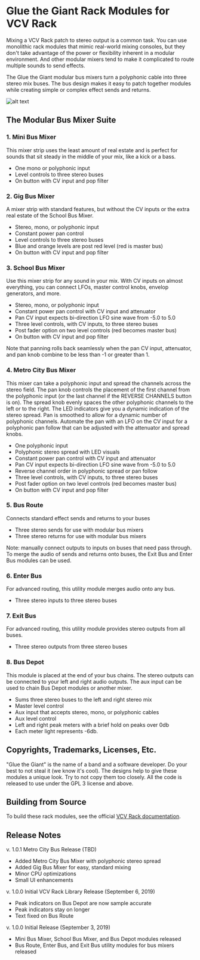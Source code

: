 # Glue the Giant Rack Modules for VCV Rack

Mixing a VCV Rack patch to stereo output is a common task.
You can use monolithic rack modules that mimic real-world mixing consoles, but they don't take advantage of the power or flexibility inherent in a modular environment.
And other modular mixers tend to make it complicated to route multiple sounds to send effects.

The Glue the Giant modular bus mixers turn a polyphonic cable into three stereo mix buses.
The bus design makes it easy to patch together modules while creating simple or complex effect sends and returns.

![alt text](https://github.com/gluethegiant/gtg-rack/blob/master/design/screenshot.png)

## The Modular Bus Mixer Suite

### 1. Mini Bus Mixer

This mixer strip uses the least amount of real estate and is perfect for sounds that sit steady in the middle of your mix, like a kick or a bass.

* One mono or polyphonic input
* Level controls to three stereo buses
* On button with CV input and pop filter

### 2. Gig Bus Mixer

A mixer strip with standard features, but without the CV inputs or the extra real estate of the School Bus Mixer.

* Stereo, mono, or polyphonic input
* Constant power pan control
* Level controls to three stereo buses
* Blue and orange levels are post red level (red is master bus) 
* On button with CV input and pop filter

### 3. School Bus Mixer

Use this mixer strip for any sound in your mix.
With CV inputs on almost everything, you can connect LFOs, master control knobs, envelop generators, and more.

* Stereo, mono, or polyphonic input
* Constant power pan control with CV input and attenuator
* Pan CV input expects bi-direction LFO sine wave from -5.0 to 5.0 
* Three level controls, with CV inputs, to three stereo buses
* Post fader option on two level controls (red becomes master bus)
* On button with CV input and pop filter

Note that panning rolls back seamlessly when the pan CV input, attenuator, and pan knob combine to be less than -1 or greater than 1.

### 4. Metro City Bus Mixer

This mixer can take a polyphonic input and spread the channels across the stereo field.
The pan knob controls the placement of the first channel from the polyphonic input (or the last channel if the REVERSE CHANNELS button is on).
The spread knob evenly spaces the other polyphonic channels to the left or to the right.
The LED indicators give you a dynamic indication of the stereo spread.
Pan is smoothed to allow for a dynamic number of polyphonic channels.
Automate the pan with an LFO on the CV input for a polyphonic pan follow that can be adjusted with the attenuator and spread knobs.

* One polyphonic input
* Polyphonic stereo spread with LED visuals
* Constant power pan control with CV input and attenuator
* Pan CV input expects bi-direction LFO sine wave from -5.0 to 5.0 
* Reverse channel order in polyphonic spread or pan follow
* Three level controls, with CV inputs, to three stereo buses
* Post fader option on two level controls (red becomes master bus)
* On button with CV input and pop filter

### 5. Bus Route

Connects standard effect sends and returns to your buses

* Three stereo sends for use with modular bus mixers
* Three stereo returns for use with modular bus mixers

Note: manually connect outputs to inputs on buses that need pass through.
To merge the audio of sends and returns onto buses, the Exit Bus and Enter Bus modules can be used.

### 6. Enter Bus

For advanced routing, this utility module merges audio onto any bus.

* Three stereo inputs to three stereo buses

### 7. Exit Bus

For advanced routing, this utility module provides stereo outputs from all buses.

* Three stereo outputs from three stereo buses

### 8. Bus Depot

This module is placed at the end of your bus chains.
The stereo outputs can be connected to your left and right audio outputs.
The aux input can be used to chain Bus Depot modules or another mixer.

* Sums three stereo buses to the left and right stereo mix
* Master level control
* Aux input that accepts stereo, mono, or polyphonic cables
* Aux level control
* Left and right peak meters with a brief hold on peaks over 0db
* Each meter light represents -6db.

## Copyrights, Trademarks, Licenses, Etc.

"Glue the Giant" is the name of a band and a software developer.
Do your best to not steal it (we know it's cool).
The designs help to give these modules a unique look.
Try to not copy them too closely.
All the code is released to use under the GPL 3 license and above.

## Building from Source

To build these rack modules, see the official [VCV Rack documentation](https://vcvrack.com/manual/Building.html).

## Release Notes

v. 1.0.1 Metro City Bus Release (TBD)

- Added Metro City Bus Mixer with polyphonic stereo spread
- Added Gig Bus Mixer for easy, standard mixing
- Minor CPU optimizations
- Small UI enhancements

v. 1.0.0 Initial VCV Rack Library Release (September 6, 2019)

- Peak indicators on Bus Depot are now sample accurate
- Peak indicators stay on longer
- Text fixed on Bus Route

v. 1.0.0 Initial Release (September 3, 2019)

- Mini Bus Mixer, School Bus Mixer, and Bus Depot modules released
- Bus Route, Enter Bus, and Exit Bus utility modules for bus mixers released
